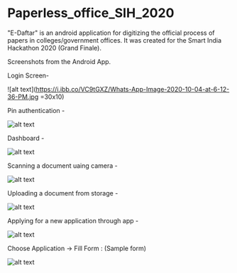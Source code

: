 # Paperless_office_SIH_2020

"E-Daftar" is an android application for digitizing the official process of papers in colleges/government offices. It was created for the Smart India Hackathon 2020 (Grand Finale).

Screenshots from the Android App.

Login Screen-

![alt text](https://i.ibb.co/VC9tGXZ/Whats-App-Image-2020-10-04-at-6-12-36-PM.jpg =30x10)

Pin authentication -

![alt text](https://i.ibb.co/nLZ6D6q/Whats-App-Image-2020-08-03-at-5-26-14-PM-3.jpg)

Dashboard -

![alt text](https://i.ibb.co/nLZ6D6q/Whats-App-Image-2020-08-03-at-5-26-14-PM-3.jpg)

Scanning a document uaing camera -

![alt text](https://i.ibb.co/m5GjxqR/Whats-App-Image-2020-08-03-at-5-26-23-PM.jpg)

Uploading a document from storage -

![alt text](https://i.ibb.co/G3Zg3cL/Whats-App-Image-2020-08-03-at-5-26-14-PM-4.jpg)

Applying for a new application through app -

![alt text](https://i.ibb.co/kQXtr0v/Whats-App-Image-2020-08-03-at-5-26-14-PM-1.jpg)

Choose Application -> Fill Form : (Sample form)

![alt text](https://i.ibb.co/BqYFTfM/Whats-App-Image-2020-08-03-at-5-26-14-PM.jpg)



